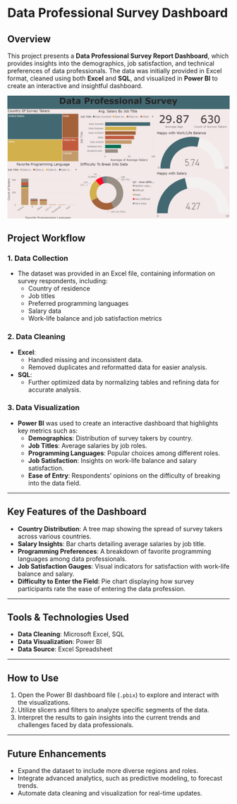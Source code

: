 
# Data Professional Survey Dashboard

## Overview
This project presents a **Data Professional Survey Report Dashboard**, which provides insights into the demographics, job satisfaction, and technical preferences of data professionals. The data was initially provided in Excel format, cleaned using both **Excel** and **SQL**, and visualized in **Power BI** to create an interactive and insightful dashboard.

![img alt](https://github.com/Mudit-Chandwani/Survey_Dashboard/blob/9235afe82f4e7d74c389b3f30962fe48ed4a4b6c/Suvery%20Analyis.png)

## Project Workflow

### 1. **Data Collection**
   - The dataset was provided in an Excel file, containing information on survey respondents, including:
     - Country of residence
     - Job titles
     - Preferred programming languages
     - Salary data
     - Work-life balance and job satisfaction metrics

### 2. **Data Cleaning**
   - **Excel**: 
     - Handled missing and inconsistent data.
     - Removed duplicates and reformatted data for easier analysis.
   - **SQL**: 
     - Further optimized data by normalizing tables and refining data for accurate analysis.

### 3. **Data Visualization**
   - **Power BI** was used to create an interactive dashboard that highlights key metrics such as:
     - **Demographics**: Distribution of survey takers by country.
     - **Job Titles**: Average salaries by job roles.
     - **Programming Languages**: Popular choices among different roles.
     - **Job Satisfaction**: Insights on work-life balance and salary satisfaction.
     - **Ease of Entry**: Respondents’ opinions on the difficulty of breaking into the data field.

---

## Key Features of the Dashboard
- **Country Distribution**: A tree map showing the spread of survey takers across various countries.
- **Salary Insights**: Bar charts detailing average salaries by job title.
- **Programming Preferences**: A breakdown of favorite programming languages among data professionals.
- **Job Satisfaction Gauges**: Visual indicators for satisfaction with work-life balance and salary.
- **Difficulty to Enter the Field**: Pie chart displaying how survey participants rate the ease of entering the data profession.

---

## Tools & Technologies Used
- **Data Cleaning**: Microsoft Excel, SQL
- **Data Visualization**: Power BI
- **Data Source**: Excel Spreadsheet

---

## How to Use
1. Open the Power BI dashboard file (`.pbix`) to explore and interact with the visualizations.
2. Utilize slicers and filters to analyze specific segments of the data.
3. Interpret the results to gain insights into the current trends and challenges faced by data professionals.

---

## Future Enhancements
- Expand the dataset to include more diverse regions and roles.
- Integrate advanced analytics, such as predictive modeling, to forecast trends.
- Automate data cleaning and visualization for real-time updates.

